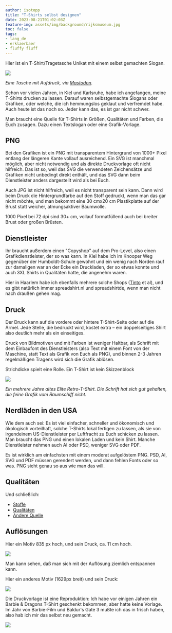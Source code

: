 ```yaml
---
author: isotopp
title: "T-Shirts selbst designen"
date: 2023-08-21T01:02:03Z
feature-img: assets/img/background/rijksmuseum.jpg
toc: false
tags:
- lang_de
- erklaerbaer
- fluffy fluff
---
```


Hier ist ein T-Shirt/Tragetasche Unikat mit einem selbst gemachten Slogan.

[![](/uploads/2023/08/tasche.jpg)](https://xvlt.net/@frainfostudent/110917197522005126)

*Eine Tasche mit Aufdruck, via [Mastodon](https://xvlt.net/@frainfostudent/110917197522005126).*

Schon vor vielen Jahren, in Kiel und Karlsruhe, habe ich angefangen, meine T-Shirts drucken zu lassen.
Darauf waren selbstgemachte Slogans oder Grafiken, oder welche, die ich hemmungslos geklaut und verfremdet habe.
Auch heute ist das noch so.
Jeder kann das, es ist gar nicht schwer.

Man braucht eine Quelle für T-Shirts in Größen, Qualitäten und Farben, die Euch zusagen.
Dazu einen Textslogan oder eine Grafik-Vorlage.

## PNG

Bei den Grafiken ist ein PNG mit transparentem Hintergrund von 1000+ Pixel entlang der längeren Kante vollauf ausreichend.
Ein SVG ist manchmal möglich, aber nicht notwendig und als direkte Druckvorlage oft nicht hilfreich.
Das ist so, weil das SVG die verwendeten Zeichensätze und Grafiken nicht unbedingt direkt enthält,
und das SVG dann beim Dienstleister anders dargestellt wird als bei Euch.

Auch JPG ist nicht hilfreich, weil es nicht transparent sein kann.
Dann wird beim Druck die Hintergrundfarbe auf den Stoff gedruckt, wenn man das gar nicht möchte,
und man bekommt eine 30 cmx20 cm Plastikplatte auf der Brust statt weicher, atmungsaktiver Baumwolle. 

1000 Pixel bei 72 dpi sind 30+ cm, vollauf formatfüllend auch bei breiter Brust oder großen Brüsten.

## Dienstleister

Ihr braucht außerdem einen "Copyshop" auf dem Pro-Level, also einen Grafikdienstleister, der so was kann.
In Kiel habe ich im Knooper Weg gegenüber der Humboldt-Schule gewohnt 
und ein wenig nach Norden rauf zur damaligen war an der Ecke ein Druckladen, 
der so etwas konnte und auch 3XL Shirts in Qualitäten hatte, die angenehm waren.

Hier in Haarlem habe ich ebenfalls mehrere solche Shops ([Tinto](https://tinto.nl/textiel-bedrukken/) et al),
und es gibt natürlich immer spreadshirt.nl und spreadshirtde, wenn man nicht nach draußen gehen mag.

## Druck

Der Druck kann auf die vordere oder hintere T-Shirt-Seite oder auf die Ärmel.
Jede Stelle, die bedruckt wird, kostet extra – ein doppelseitiges Shirt also deutlich mehr als ein einseitiges.

Druck von Bildmotiven und mit Farben ist weniger Haltbar, als Schrift mit dem Einbaufont des Dienstleisters
(also Text mit einem Font von der Maschine, statt Text als Grafik von Euch als PNG), 
und binnen 2-3 Jahren regelmäßigen Tragens wird sich die Grafik ablösen.

Strichdicke spielt eine Rolle. 
Ein T-Shirt ist kein Skizzenblock

![](/uploads/2023/08/t-shirt.jpg)

*Ein mehrere Jahre altes Elite Retro-T-Shirt. Die Schrift hat sich gut gehalten, die feine Grafik vom Raumschiff nicht.*

## Nerdläden in den USA

Wie dem auch sei: 
Es ist viel einfacher, schneller und ökonomisch und ökologisch vorteilhaft,
solche T-Shirts lokal fertigen zu lassen, als sie von irgendeinem US-Dienstleister per Luftfracht zu Euch schicken zu lassen.
Man braucht das PNG und einen lokalen Laden und kein Shirt.
Manche Dienstleister nehmen auch AI oder PSD, weniger SVG oder PDF.

Es ist wirklich am einfachsten mit einem moderat aufgelöstem PNG.
PSD, AI, SVG und PDF müssen gerendert werden, und dann fehlen Fonts oder so was.
PNG sieht genau so aus wie man das will.

## Qualitäten

Und schließlich:

- [Stoffe](https://www.trigema.de/magazin/grundmaterialien-der-stoffherstellung)
- [Qualitäten](https://www.trigema.de/magazin/grundbegriffe-der-stoffe/)
- [Andere Quelle](https://www.kalani-home.com/de/stoffen/)

## Auflösungen

Hier ein Motiv 835 px hoch, und sein Druck, ca. 11 cm hoch.

![](/uploads/2023/08/t-shirt-02.jpg)

Man kann sehen, daß man sich mit der Auflösung ziemlich entspannen kann. 

Hier ein anderes Motiv (1629px breit) und sein Druck:

![](/uploads/2023/08/t-shirt-03.jpg)

Die Druckvorlage ist eine Reproduktion: Ich habe vor einigen Jahren ein Barbie & Dragons T-Shirt geschenkt bekommen, aber hatte keine Vorlage.
Im Jahr von Barbie-Film und Baldur's Gate 3 mußte ich das in frisch haben, also hab ich mir das selbst neu gemacht.

![](/uploads/2023/08/t-shirt-04.jpg)
